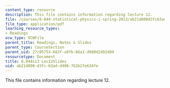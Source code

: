 ```yaml
---
content_type: resource
description: This file contains information regarding lecture 12.
file: /courses/8-044-statistical-physics-i-spring-2013/ab21d800d3fc63add400762b2fe634fe_MIT8_044S13_L12.pdf
file_type: application/pdf
learning_resource_types:
- Readings
ocw_type: OCWFile
parent_title: Readings, Notes & Slides
parent_type: CourseSection
parent_uid: 27c05753-682f-a97b-66a1-d9d0d2d92d89
resourcetype: Document
title: 8.044s13 Lec12Slides
uid: ab21d800-d3fc-63ad-d400-762b2fe634fe
---
```

This file contains information regarding lecture 12.


